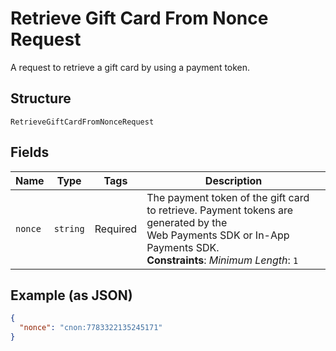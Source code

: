 
# Retrieve Gift Card From Nonce Request

A request to retrieve a gift card by using a payment token.

## Structure

`RetrieveGiftCardFromNonceRequest`

## Fields

| Name | Type | Tags | Description |
|  --- | --- | --- | --- |
| `nonce` | `string` | Required | The payment token of the gift card to retrieve. Payment tokens are generated by the<br/>Web Payments SDK or In-App Payments SDK.<br/>**Constraints**: *Minimum Length*: `1` |

## Example (as JSON)

```json
{
  "nonce": "cnon:7783322135245171"
}
```

